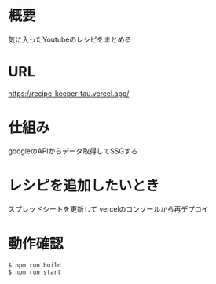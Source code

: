 # 概要
気に入ったYoutubeのレシピをまとめる

# URL
https://recipe-keeper-tau.vercel.app/

# 仕組み
googleのAPIからデータ取得してSSGする

# レシピを追加したいとき
スプレッドシートを更新して
vercelのコンソールから再デプロイ

# 動作確認
```
$ npm run build
$ npm run start
```
